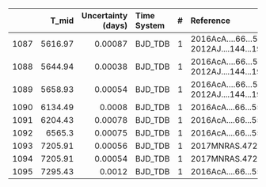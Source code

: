 |      |   T_mid |   Uncertainty (days) | Time System   |   # | Reference                            |
|-----:|--------:|---------------------:|:--------------|----:|:-------------------------------------|
| 1087 | 5616.97 |              0.00087 | BJD_TDB       |   1 | 2016AcA….66…55M; 2012AJ....144...19B |
| 1088 | 5644.94 |              0.00038 | BJD_TDB       |   1 | 2016AcA….66…55M; 2012AJ....144...19B |
| 1089 | 5658.93 |              0.00054 | BJD_TDB       |   1 | 2016AcA….66…55M; 2012AJ....144...19B |
| 1090 | 6134.49 |              0.0008  | BJD_TDB       |   1 | 2016AcA....66...55M                  |
| 1091 | 6204.43 |              0.00078 | BJD_TDB       |   1 | 2016AcA....66...55M                  |
| 1092 | 6565.3  |              0.00075 | BJD_TDB       |   1 | 2016AcA....66...55M                  |
| 1093 | 7205.91 |              0.00056 | BJD_TDB       |   1 | 2017MNRAS.472.3871T                  |
| 1094 | 7205.91 |              0.00054 | BJD_TDB       |   1 | 2017MNRAS.472.3871T                  |
| 1095 | 7295.43 |              0.0012  | BJD_TDB       |   1 | 2016AcA....66...55M                  |